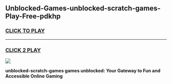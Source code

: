 
## Unblocked-Games-unblocked-scratch-games-Play-Free-pdkhp
<h3>
<a href="https://premium76.site?title=unblocked-scratch-games&ref=21A">CLICK TO PLAY</a></h3>
<hr>

<h3>
<a href="https://premium76.site?title=unblocked-scratch-games&ref=21A">CLICK 2 PLAY</a>
  
</h3>

<a href="https://premium76.site?title=unblocked-scratch-games&ref=21A"><img src="https://clearcache.store/games.png"></a>


**unblocked-scratch-games games unblocked: Your Gateway to Fun and Accessible Online Gaming**
